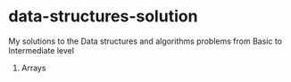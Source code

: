 # data-structures-solution

My solutions to the Data structures and algorithms problems from Basic to Intermediate level

1. Arrays

